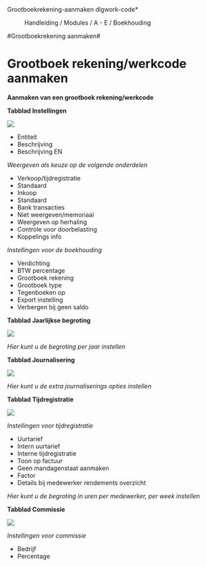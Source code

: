 <properties>
	<page>
		<title>Grootboekrekening-aanmaken</title>
		<description>Grootboekrekening-aanmaken</description>
		<context>dlgwork-code*</context>
	</page>
	<menu>
		<position>Handleiding / Modules / A - E / Boekhouding</position>
		<title>Grootboekrekening aanmaken</title>
	</menu>
</properties>

#Grootboekrekening aanmaken#
<description>

# Grootboek rekening/werkcode aanmaken #

**Aanmaken van een grootboek rekening/werkcode**

**Tabblad Instellingen**

![](images/grootboekrekening-instellingen.JPG) 

- Entiteit
- Beschrijving
- Beschrijving EN

*Weergeven als keuze op de volgende onderdelen*

- Verkoop/tijdregistratie
- Standaard
- Inkoop
- Standaard
- Bank transacties
- Niet weergeven/memoriaal
- Weergeven op herhaling
- Controle voor doorbelasting
- Koppelings info

*Instellingen voor de boekhouding*

- Verdichting
- BTW percentage
- Grootboek rekening
- Grootboek type
- Tegenboeken op
- Export instelling
- Verbergen bij geen saldo 

**Tabblad Jaarlijkse begroting**

![](images/grootboekrekening-jaarlijksebegroting.JPG) 

*Hier kunt u de begroting per jaar instellen*


**Tabblad Journalisering**

![](images/grootboekrekening-journalisering.JPG) 

*Hier kunt u de extra journaliserings opties instellen*


**Tabblad Tijdregistratie**

![](images/grootboekrekening-tijdregistratie.JPG) 

*Instellingen voor tijdregistratie*

- Uurtarief
- Intern uurtarief
- Interne tijdregistratie
- Toon op factuur
- Geen mandagenstaat aanmaken
- Factor
- Details bij medewerker rendements overzicht

*Hier kunt u de begroting in uren per medewerker, per week instellen*

**Tabblad Commissie**

![](images/grootboekrekening-commissie.JPG)

*Instellingen voor commissie*

- Bedrijf
- Percentage

